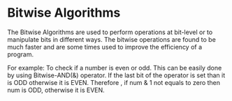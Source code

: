 # Bitwise Algorithms

The Bitwise Algorithms are used to perform operations at bit-level or to manipulate bits in different ways. The bitwise operations are found to be much faster and are some times used to improve the efficiency of a program.

For example: To check if a number is even or odd. This can be easily done by using Bitwise-AND(&) operator. If the last bit of the operator is set than it is ODD otherwise it is EVEN. Therefore , if num & 1 not equals to zero then num is ODD, otherwise it is EVEN.


